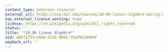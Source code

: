 ```yaml
---
content_type: external-resource
external_url: https://ocw.mit.edu/courses/18-06-linear-algebra-spring-2010
has_external_license_warning: true
license: https://en.wikipedia.org/wiki/All_rights_reserved
status: ''
title: '*18.06 Linear Algebra*'
uid: e8bf2753-c6b8-41a5-8895-75af0210d04f
wayback_url: ''
---
```

